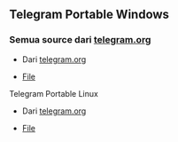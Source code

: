 ## Telegram Portable Windows

### Semua source dari [telegram.org](https://telegram.org)

- Dari [telegram.org](https://telegram.org/dl/desktop/win64_portable)
<!-- https://updates.tdesktop.com/tx64/tportable-x64.3.2.5.zip -->
- [File](/windows/tportable-x64.3.2.5.zip)

Telegram Portable Linux
- Dari [telegram.org](https://telegram.org/dl/desktop/linux)
<!-- https://updates.tdesktop.com/tlinux/tsetup.3.2.4.tar.xz -->
- [File](/linux/tsetup.3.2.4.tar.xz)
